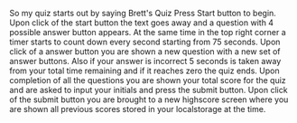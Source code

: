 So my quiz starts out by saying Brett's Quiz Press Start button to begin. Upon click of the start button the text goes away and a question with 4 possible answer button appears. At the same time in the top right corner a timer starts to count down every second starting from 75 seconds. Upon click of a answer button you are shown a new question with a new set of answer buttons. Also if your answer is incorrect 5 seconds is taken away from your total time remaining and if it reaches zero the quiz ends. Upon completion of all the questions you are shown your total score for the quiz and are asked to input your initials and press the submit button. Upon click of the submit button you are brought to a new highscore screen where you are shown all previous scores stored in your localstorage at the time.